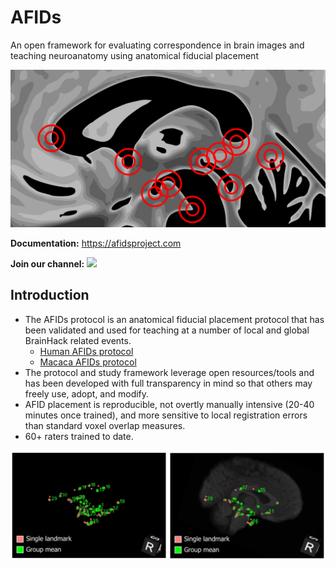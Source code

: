 # AFIDs

An open framework for evaluating correspondence in brain images and teaching neuroanatomy using anatomical fiducial placement

[![AFIDs](./resources/img/afids_cover_for_github.png)](./docs/img/afids_cover_for_github.png)

**Documentation:** https://afidsproject.com

**Join our channel:**  <a href="https://mattermost.brainhack.org/brainhack/channels/afids" target="_blank"><img src="http://www.mattermost.org/wp-content/uploads/2016/03/logoHorizontal.png" width=100px /></a>

## Introduction

* The AFIDs protocol is an anatomical fiducial placement protocol that has been validated and used for teaching at a number of local and global BrainHack related events.
    * <a href="https://afidsproject.com/afids_protocol/human_protocol.html" target="_blank">Human AFIDs protocol</a>
    * <a href="https://afidsproject.com/afids_protocol/macaca_protocol.html" target="_blank">Macaca AFIDs protocol</a>
* The protocol and study framework leverage open resources/tools and has been developed with full transparency in mind so that others may freely use, adopt, and modify.
* AFID placement is reproducible, not overtly manually intensive (20-40 minutes once trained), and more sensitive to local registration errors than standard voxel overlap measures.
* 60+ raters trained to date.

<center><img src="./resources/img/figure1_afids.png" alt="afids"/></center>